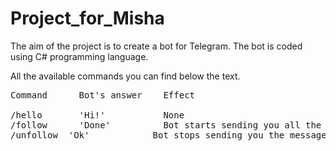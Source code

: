# Project_for_Misha
<p>The aim of the project is to create a bot for Telegram. The bot is coded using C# programming language.</p>
<p>All the available commands you can find below the text.</p>

<pre>
Command		 Bot's answer    Effect
</hr>
/hello		 'Hi!'           None
/follow		 'Done'          Bot starts sending you all the messages he gets
/unfollow  'Ok'            Bot stops sending you the messages
</pre>
